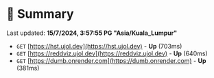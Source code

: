 # 📖 Summary
Last updated: **15/7/2024, 3:57:55 PG "Asia/Kuala_Lumpur"**

- `GET` [https://hst.ujol.dev](https://hst.ujol.dev) - **Up** (703ms)
- `GET` [https://reddviz.ujol.dev](https://reddviz.ujol.dev) - **Up** (640ms)
- `GET` [https://dumb.onrender.com](https://dumb.onrender.com) - **Up** (381ms)
